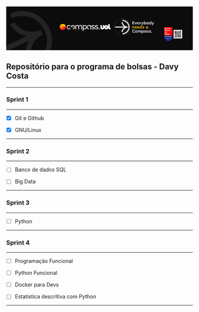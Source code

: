 [![Imagem da Compass](Compass.jpg)](https://www.linkedin.com/in/davy-carlos-costa-34510b214/)

## Repositório para o programa de bolsas - Davy Costa
<hr>  
  
  
### Sprint 1
<hr>  

* [x] Git e Github  
* [x] GNU/Linux
  
  
<hr>
  
  
### Sprint 2
<hr>  

* [ ] Banco de dados SQL
* [ ] Big Data
  
  
<hr>
  
  
### Sprint 3
<hr>  

* [ ] Python   
  
  
<hr>
  
  
### Sprint 4
<hr>  

* [ ] Programação Funcional  
* [ ] Python Funcional 
* [ ] Docker para Devs
* [ ] Estatística descritiva com Python
  
  
<hr>
